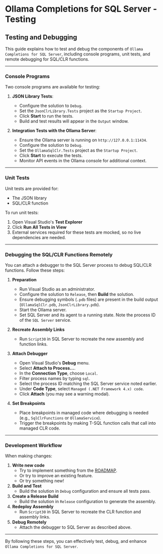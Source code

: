 # Ollama Completions for SQL Server - Testing

## Testing and Debugging

This guide explains how to test and debug the components of `Ollama Completions for SQL Server`, including console programs, 
unit tests, and remote debugging for SQL/CLR functions.

---

### Console Programs

Two console programs are available for testing:

1. **JSON Library Tests**:
   - Configure the solution to `Debug`.
   - Set the `JsonClrLibrary.Tests` project as the `Startup Project`.
   - Click **Start** to run the tests.
   - Build and test results will appear in the `Output` window.

2. **Integration Tests with the Ollama Server**:
   - Ensure the Ollama server is running on `http://127.0.0.1:11434`.
   - Configure the solution to `Debug`.
   - Set the `OllamaSqlClr.Tests` project as the `Startup Project`.
   - Click **Start** to execute the tests.
   - Monitor API events in the Ollama console for additional context.

---

### Unit Tests

Unit tests are provided for:

   - The JSON library
   - SQL/CLR function

To run unit tests:

1. Open Visual Studio's **Test Explorer**
2. Click **Run All Tests in View**
3. External services required for these tests are mocked, so no live dependencies are needed.

---

### Debugging the SQL/CLR Functions Remotely

You can attach a debugger to the SQL Server process to debug SQL/CLR functions. Follow these steps:

1. **Preparation**
   - Run Visual Studio as an administrator.
   - Configure the solution to `Release`, then **Build** the solution.
   - Ensure debugging symbols (`.pdb` files) are present in the build output (`OllamaSqlClr.pdb`, `JsonClrLibrary.pdb`).
   - Start the Ollama server.
   - Set SQL Server and its agent to a running state. Note the process ID of the `SQL Server` service.

2. **Recreate Assembly Links**
   - Run `Script30` in SQL Server to recreate the new assembly and function links.

3. **Attach Debugger**
   - Open Visual Studio's **Debug** menu.
   - Select **Attach to Process...**.
   - In the **Connection Type**, choose `Local`.
   - Filter process names by typing `sql`.
   - Select the process ID matching the SQL Server service noted earlier.
   - Under **Code Type**, select `Managed (.NET Framework 4.x) code`.
   - Click **Attach** (you may see a warning modal).

4. **Set Breakpoints**
   - Place breakpoints in managed code where debugging is needed (e.g., `SqlClrFunctions` or `OllamaService`).
   - Trigger the breakpoints by making T-SQL function calls that call into managed CLR code.

---

### Development Workflow

When making changes:
1. **Write new code**
   - Try to implement something from the [ROADMAP](./ROADMAP.md).
   - Or try to improve an existing feature.
   - Or try something new!
2. **Build and Test**
   - Build the solution in `Debug` configuration and ensure all tests pass.
3. **Create a Release Build**
   - Build the solution in `Release` configuration to generate the assembly.
4. **Redeploy Assembly**
   - Run `Script30` in SQL Server to recreate the CLR function and assembly links.
5. **Debug Remotely**
   - Attach the debugger to SQL Server as described above.

---

By following these steps, you can effectively test, debug, and enhance `Ollama Completions for SQL Server`.
